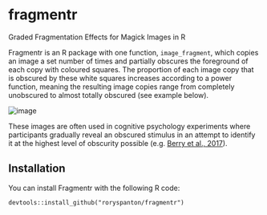 # fragmentr
Graded Fragmentation Effects for Magick Images in R

Fragmentr is an R package with one function, `image_fragment`, which copies an image a set number of times and partially obscures the foreground of each copy with coloured squares. The proportion of each image copy that is obscured by these white squares increases according to a power function, meaning the resulting image copies range from completely unobscured to almost totally obscured (see example below).

![image](https://user-images.githubusercontent.com/51744937/170519468-75da8789-abde-4e75-8126-0a89ed6893fc.png)


These images are often used in cognitive psychology experiments where participants gradually reveal an obscured stimulus in an attempt to identify it at the highest level of obscurity possible (e.g. [Berry et al., 2017](https://www.jneurosci.org/content/jneuro/34/33/10963.full.pdf)).

## Installation
You can install Fragmentr with the following R code:

```devtools::install_github("roryspanton/fragmentr")```

